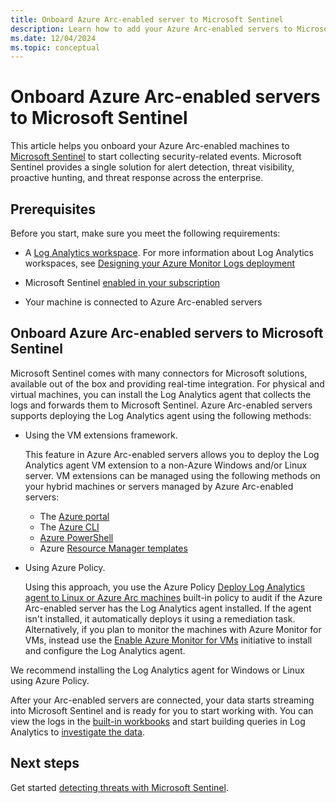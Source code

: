 ```yaml
---
title: Onboard Azure Arc-enabled server to Microsoft Sentinel
description: Learn how to add your Azure Arc-enabled servers to Microsoft Sentinel and proactively monitor their security status.
ms.date: 12/04/2024
ms.topic: conceptual
---
```


# Onboard Azure Arc-enabled servers to Microsoft Sentinel

This article helps you onboard your Azure Arc-enabled machines to [Microsoft Sentinel](/azure/sentinel/overview) to start collecting security-related events. Microsoft Sentinel provides a single solution for alert detection, threat visibility, proactive hunting, and threat response across the enterprise.

## Prerequisites

Before you start, make sure you meet the following requirements:

- A [Log Analytics workspace](/azure/azure-monitor/logs/data-platform-logs). For more information about Log Analytics workspaces, see [Designing your Azure Monitor Logs deployment](/azure/azure-monitor/logs/workspace-design)

- Microsoft Sentinel [enabled in your subscription](/azure/sentinel/quickstart-onboard)

- Your machine is connected to Azure Arc-enabled servers

## Onboard Azure Arc-enabled servers to Microsoft Sentinel

Microsoft Sentinel comes with many connectors for Microsoft solutions, available out of the box and providing real-time integration. For physical and virtual machines, you can install the Log Analytics agent that collects the logs and forwards them to Microsoft Sentinel. Azure Arc-enabled servers supports deploying the Log Analytics agent using the following methods:

- Using the VM extensions framework.

    This feature in Azure Arc-enabled servers allows you to deploy the Log Analytics agent VM extension to a non-Azure Windows and/or Linux server. VM extensions can be managed using the following methods on your hybrid machines or servers managed by Azure Arc-enabled servers:

    - The [Azure portal](manage-vm-extensions-portal.md)
    - The [Azure CLI](manage-vm-extensions-cli.md)
    - [Azure PowerShell](manage-vm-extensions-powershell.md)
    - Azure [Resource Manager templates](manage-vm-extensions-template.md)

- Using Azure Policy.

    Using this approach, you use the Azure Policy [Deploy Log Analytics agent to Linux or Azure Arc machines](/azure/governance/policy/samples/built-in-policies#monitoring) built-in policy to audit if the Azure Arc-enabled server has the Log Analytics agent installed. If the agent isn't installed, it automatically deploys it using a remediation task. Alternatively, if you plan to monitor the machines with Azure Monitor for VMs, instead use the [Enable Azure Monitor for VMs](/azure/governance/policy/samples/built-in-initiatives#monitoring) initiative to install and configure the Log Analytics agent.

We recommend installing the Log Analytics agent for Windows or Linux using Azure Policy.

After your Arc-enabled servers are connected, your data starts streaming into Microsoft Sentinel and is ready for you to start working with. You can view the logs in the [built-in workbooks](/azure/sentinel/get-visibility) and start building queries in Log Analytics to [investigate the data](/azure/sentinel/investigate-cases).

## Next steps

Get started [detecting threats with Microsoft Sentinel](/azure/sentinel/detect-threats-built-in).
